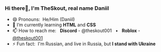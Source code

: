 ### Hi there👋, I'm TheSkout, real name Daniil

- 😄 Pronouns:  He/Him (Daniil)
- 🌱 I’m currently learning **HTML** and **CSS**
- 📫 How to reach me:          **Discord** - @theskout001   •     **Roblox** - [@theskout001](https://www.roblox.com/users/3769103962/profile) 
- ⚡ Fun fact:  I'm Russian, and live in Russia, but **I stand with Ukraine**

<!--- 🔭 I’m currently working on ...-->
<!--- 👯 I’m looking to collaborate on ...
- 🤔 I’m looking for help with ...
- 💬 Ask me about ...-->

